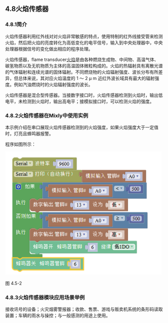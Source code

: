## 4.8火焰传感器


### 4.8.1简介

火焰传感器利用红外线对对火焰非常敏感的特点，使用特制的红外线接受管来检测火焰，然后把火焰的亮度转化为高低变化的电平信号，输入到中央处理器中，中央处理器根据信号的变化做出相应的程序处理。

火焰传感器，flame transducer[火焰](https://baike.baidu.com/item/%E7%81%AB%E7%84%B0/42739)是由各种燃烧生成物、中间物、高温气体、碳氢物质以及无机物质为主体的高温固体微粒构成的。火焰的热辐射具有离散光谱的气体辐射和连续光谱的固体辐射。不同燃烧物的火焰辐射强度、波长分布有所差异，但总体来说，其对应火焰温度的 1 ～ 2 μ m 近红外波长域具有最大的辐射强度。例如汽油燃烧时的火焰辐射强度的波长。

火焰传感器是混合型传感器。当接数字接口时，火焰传感器检测到火焰时，输出低电平，未检测到火焰时，输出高电平；接模拟接口时，可以检测火焰的强度。

### 4.8.2火焰传感器在Mixly中使用实例

本示例介绍在串口展现火焰传感器检测到的火焰强度，如果火焰强度大于一定值时，灯亮且蜂鸣器报警。

程序如图所示：

![](/assets/硬件1221588.png)

图 4.5-2

### 4.8.3火焰传感器模块应用场景举例

接收讯号的设备；火灾烟雾警报器；收款、售票、游戏与贩卖机系统的条形码读取装置；车辆的雨水与操控；与一般感测的用途上使用。







